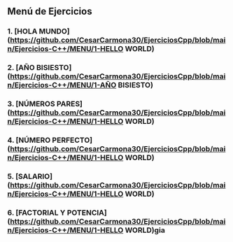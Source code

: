 ## Menú de Ejercicios 
### 1. [HOLA MUNDO](https://github.com/CesarCarmona30/EjerciciosCpp/blob/main/Ejercicios-C++/MENU/1-HELLO WORLD)
### 2. [AÑO BISIESTO](https://github.com/CesarCarmona30/EjerciciosCpp/blob/main/Ejercicios-C++/MENU/1-AÑO BISIESTO)
### 3. [NÚMEROS PARES](https://github.com/CesarCarmona30/EjerciciosCpp/blob/main/Ejercicios-C++/MENU/1-HELLO WORLD)
### 4. [NÚMERO PERFECTO](https://github.com/CesarCarmona30/EjerciciosCpp/blob/main/Ejercicios-C++/MENU/1-HELLO WORLD)
### 5. [SALARIO](https://github.com/CesarCarmona30/EjerciciosCpp/blob/main/Ejercicios-C++/MENU/1-HELLO WORLD)
### 6. [FACTORIAL Y POTENCIA](https://github.com/CesarCarmona30/EjerciciosCpp/blob/main/Ejercicios-C++/MENU/1-HELLO WORLD)gia
